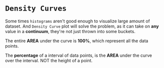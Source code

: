 # `Density Curves`

Some times `histograms` aren't good enough to visualize large amount of dataset. And `Density Curve` plot will solve the problem, as it can take on **any** value in a **continuum**, they're not just thrown into some buckets.

The entire **AREA** under the curve is **100%**, which represent all the data points.

The **percentage** of a interval of data points, is the **AREA** under the curve over the interval. NOT the height of a point.